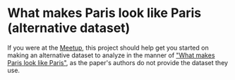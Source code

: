 # What makes Paris look like Paris (alternative dataset)

If you were at the [Meetup](https://www.meetup.com/Papers-We-Love-in-saint-louis/events/228275379/), this project should help get you started on making an alternative dataset to analyze in the manner of ["What makes Paris look like Paris"](http://graphics.cs.cmu.edu/projects/whatMakesParis/), as the paper's authors do not provide the dataset they use.
